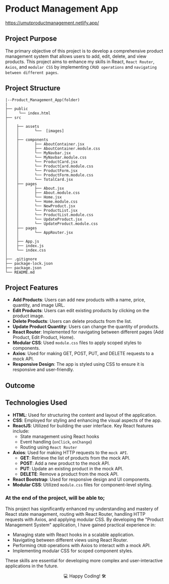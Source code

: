 # Product Management App

https://umutproductmanagement.netlify.app/

## Project Purpose

The primary objective of this project is to develop a comprehensive product management system that allows users to add, edit, delete, and view products. This project aims to enhance my skills in React, `React Router`, `Axios`, and `modular CSS` by implementing `CRUD operations` and `navigating between different pages`.

## Project Structure

```
|--Product_Management_App(folder)
|
├── public
│     └── index.html
├── src
│    
│    ├── assets
│    │       └──  [images] 
│    │
│    ├── components
│    │       ├── AboutContainer.jsx
│    │       ├── AboutContainer.module.css
│    │       └── MyNavbar.jsx
│    │       └── MyNavbar.module.css
│    │       └── ProductCard.jsx
│    │       └── ProductCard.module.css
│    │       └── ProductForm.jsx
│    │       └── ProductForm.module.css
│    │       └── TotalCard.jsx
│    ├── pages
│    │       ├── About.jsx
│    │       ├── About.module.css
│    │       └── Home.jsx
│    │       └── Home.module.css
│    │       └── NewProduct.jsx
│    │       └── ProductList.jsx
│    │       └── ProductList.module.css
│    │       └── UpdateProduct.jsx
│    │       └── UpdateProduct.module.css
│    ├── pages
│    │       └── AppRouter.jsx
│    │       
│    ├── App.js
│    ├── index.js
│    └── index.css
│
├── .gitignore
├── package-lock.json
├── package.json
└── README.md
```


## Project Features

- **Add Products**: Users can add new products with a name, price, quantity, and image URL.
- **Edit Products**: Users can edit existing products by clicking on the product image.
- **Delete Products**: Users can delete products from the list.
- **Update Product Quantity**: Users can change the quantity of products.
- **React Router**: Implemented for navigating between different pages (Add Product, Edit Product, Home).
- **Modular CSS**: Used `module.css` files to apply scoped styles to components.
- **Axios**: Used for making GET, POST, PUT, and DELETE requests to a mock API.
- **Responsive Design**: The app is styled using CSS to ensure it is responsive and user-friendly.

## Outcome





## Technologies Used
- **HTML**: Used for structuring the content and layout of the application.
- **CSS**: Employed for styling and enhancing the visual aspects of the app.
- **ReactJS**: Utilized for building the user interface. Key React features include:
  - State management using React hooks
  - Event handling (`onClick`, `onChange`)
  - Routing using `React Router`
- **Axios**: Used for making HTTP requests to the `mock API`.
  - **GET**: Retrieve the list of products from the mock API.
  - **POST**: Add a new product to the mock API.
  - **PUT**: Update an existing product in the mock API.
  - **DELETE**: Remove a product from the mock API.
- **React Bootstrap**: Used for responsive design and UI components.
- **Modular CSS**: Utilized `module.css` files for component-level styling.
 

### At the end of the project, will be able to;

This project has significantly enhanced my understanding and mastery of React state management, routing with React Router, handling HTTP requests with Axios, and applying modular CSS. By developing the "Product Management System" application, I have gained practical experience in:

- Managing state with React hooks in a scalable application.
- Navigating between different views using React Router.
- Performing `CRUD` operations with Axios to interact with a mock API.
- Implementing modular CSS for scoped component styles.

These skills are essential for developing more complex and user-interactive applications in the future.

<p align="center"> 💻 Happy Coding! 🛠️ </p>
